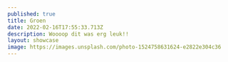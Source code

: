 ```yaml
---
published: true
title: Groen
date: 2022-02-16T17:55:33.713Z
description: Woooop dit was erg leuk!!
layout: showcase
image: https://images.unsplash.com/photo-1524758631624-e2822e304c36
---
```

